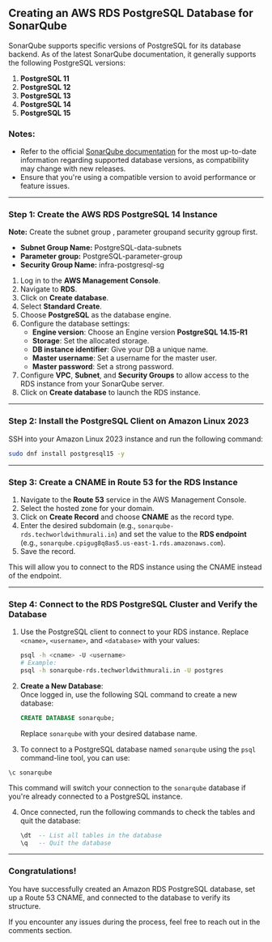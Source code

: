 ## Creating an AWS RDS PostgreSQL Database for SonarQube
SonarQube supports specific versions of PostgreSQL for its database backend. As of the latest SonarQube documentation, it generally supports the following PostgreSQL versions:

1. **PostgreSQL 11**  
2. **PostgreSQL 12**  
3. **PostgreSQL 13**  
4. **PostgreSQL 14**  
5. **PostgreSQL 15**

### Notes:
- Refer to the official [SonarQube documentation](https://docs.sonarsource.com/sonarqube/9.9/requirements/prerequisites-and-overview/) for the most up-to-date information regarding supported database versions, as compatibility may change with new releases.
- Ensure that you're using a compatible version to avoid performance or feature issues.

---

### Step 1: Create the AWS RDS PostgreSQL 14 Instance

**Note:** Create the subnet group , parameter groupand security ggroup  first.  
- **Subnet Group Name:** PostgreSQL-data-subnets
- **Parameter group:** PostgreSQL-parameter-group
- **Security Group Name:** infra-postgresql-sg

1. Log in to the **AWS Management Console**.  
2. Navigate to **RDS**.  
3. Click on **Create database**.  
4. Select **Standard Create**.  
5. Choose **PostgreSQL** as the database engine.  
6. Configure the database settings:  
   - **Engine version**: Choose an Engine version **PostgreSQL 14.15-R1**
   - **Storage**: Set the allocated storage.  
   - **DB instance identifier**: Give your DB a unique name.  
   - **Master username**: Set a username for the master user.  
   - **Master password**: Set a strong password.  
7. Configure **VPC**, **Subnet**, and **Security Groups** to allow access to the RDS instance from your SonarQube server.
8. Click on **Create database** to launch the RDS instance.

---

### Step 2: Install the PostgreSQL Client on Amazon Linux 2023

SSH into your Amazon Linux 2023 instance and run the following command:

```bash
sudo dnf install postgresql15 -y
```

---
### Step 3: Create a CNAME in Route 53 for the RDS Instance

1. Navigate to the **Route 53** service in the AWS Management Console.  
2. Select the hosted zone for your domain.  
3. Click on **Create Record** and choose **CNAME** as the record type.  
4. Enter the desired subdomain (e.g., `sonarqube-rds.techworldwithmurali.in`) and set the value to the **RDS endpoint** (e.g., `sonarqube.cpigug8q8as5.us-east-1.rds.amazonaws.com`).  
5. Save the record.  

This will allow you to connect to the RDS instance using the CNAME instead of the endpoint.

---


### Step 4: Connect to the RDS PostgreSQL Cluster and Verify the Database

1. Use the PostgreSQL client to connect to your RDS instance. Replace `<cname>`, `<username>`, and `<database>` with your values:

   ```bash
   psql -h <cname> -U <username>
   # Example:
   psql -h sonarqube-rds.techworldwithmurali.in -U postgres
   ```

2. **Create a New Database**:  
   Once logged in, use the following SQL command to create a new database:

   ```sql
   CREATE DATABASE sonarqube;
   ```

   Replace `sonarqube` with your desired database name.
3. To connect to a PostgreSQL database named `sonarqube` using the `psql` command-line tool, you can use:

```
\c sonarqube
```

This command will switch your connection to the `sonarqube` database if you're already connected to a PostgreSQL instance.   

4. Once connected, run the following commands to check the tables and quit the database:  

   ```sql
   \dt  -- List all tables in the database
   \q   -- Quit the database
   ```

---

### Congratulations!

You have successfully created an Amazon RDS PostgreSQL database, set up a Route 53 CNAME, and connected to the database to verify its structure.  

If you encounter any issues during the process, feel free to reach out in the comments section.
